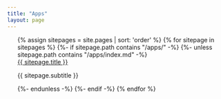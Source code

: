 ```yaml
---
title: "Apps"
layout: page
---
```


<ul style="list-style-type: none;">
{% assign sitepages = site.pages | sort: 'order' %}
{% for sitepage in sitepages %}
  {%- if sitepage.path contains "/apps/" -%}
    {%- unless sitepage.path contains "/apps/index.md" -%}
      <li {% if page.url == sitepage.url %} class="active"{% endif %}>
        <a href="{{ sitepage.url }}">{{ sitepage.title }}</a>
        <p>{{ sitepage.subtitle }}</p>
      </li>
    {%- endunless -%}
  {%- endif -%}
{% endfor %}
</ul>
